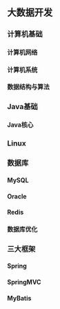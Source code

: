 ## 大数据开发

### 计算机基础

#### 计算机网络

#### 计算机系统

#### 数据结构与算法

### Java基础

#### Java核心

### Linux

### 数据库

#### MySQL

#### Oracle

#### Redis

#### 数据库优化

### 三大框架

#### Spring

#### SpringMVC

#### MyBatis